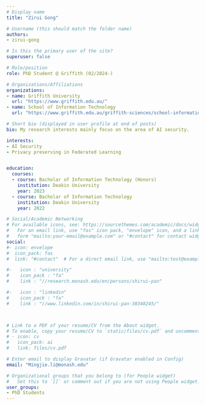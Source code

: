 ```yaml
---
# Display name
title: "Zirui Gong"

# Username (this should match the folder name)
authors:
- zirui-gong

# Is this the primary user of the site?
superuser: false

# Role/position
role: PhD Student @ Griffith (02/2024-)

# Organizations/Affiliations
organizations:
- name: Griffith University
  url: "https://www.griffith.edu.au/"
- name: School of Information Technology
  url: "https://www.griffith.edu.au/griffith-sciences/school-information-communication-technology"

# Short bio (displayed in user profile at end of posts)
bio: My research interests mainly focus on the area of AI security.

interests:
- AI Security
- Privacy preserving in Federated Learning


education:
  courses:
  - course: Bacholar of Information Technology (Honors)
    institution: Deakin University
    year: 2023
  - course: Bacholar of Information Technology
    institution: Deakin University
    year: 2022

# Social/Academic Networking
# For available icons, see: https://sourcethemes.com/academic/docs/widgets/#icons
#   For an email link, use "fas" icon pack, "envelope" icon, and a link in the
#   form "mailto:your-email@example.com" or "#contact" for contact widget.
social:
#- icon: envelope
#  icon_pack: fas
#  link: "#contact"  # For a direct email link, use "mailto:test@example.org".

#-   icon : "university"
#    icon_pack : "fa"
#    link : "//research.monash.edu/en/persons/shirui-pan"

#-   icon : "linkedin"
#    icon_pack : "fa"
#    link : "//www.linkedin.com/in/shirui-pan-38348245/"



# Link to a PDF of your resume/CV from the About widget.
# To enable, copy your resume/CV to `static/files/cv.pdf` and uncomment the lines below.  
# - icon: cv
#   icon_pack: ai
#   link: files/cv.pdf

# Enter email to display Gravatar (if Gravatar enabled in Config)
email: "Mingjie.li@monash.edu"

# Organizational groups that you belong to (for People widget)
#   Set this to `[]` or comment out if you are not using People widget.  
user_groups:
- PhD Students
---
```

